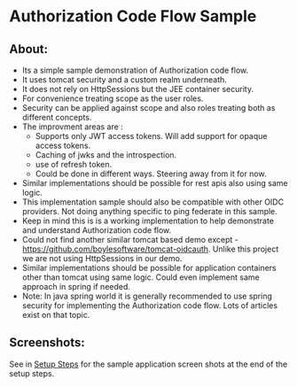 # Authorization Code Flow Sample  

## About:
 - Its a simple sample demonstration of Authorization code flow.  
 - It uses tomcat security and a custom realm underneath.  
 - It does not rely on HttpSessions but the JEE container security.  
 - For convenience treating scope as the user roles.  
 - Security can be applied against scope and also roles treating both as different concepts.  
 - The improvment areas are : 
    - Supports only JWT access tokens.  Will add support for opaque access tokens.  
	- Caching of jwks and the introspection.  
	- use of refresh token.  
 	- Could be done in different ways.  Steering away from it for now.  
 - Similar implementations should be possible for rest apis also using same logic. 
 - This implementation sample should also be compatible with other OIDC providers. Not doing anything specific to ping federate in this sample.  
 - Keep in mind this is is a working implementation to help demonstrate and understand Authorization code flow.  
 - Could not find another similar tomcat based demo except - https://github.com/boylesoftware/tomcat-oidcauth. Unlike this project we are not using HttpSessions in our demo.  
 - Similar implementations should be possible for application containers other than tomcat using same logic. Could even implement same approach in spring if needed. 
 - Note: In java spring world it is generally recommended to use spring security for implementing the Authorization code flow.  Lots of articles exist on that topic.  
 
## Screenshots:
See in  [Setup Steps](Setup.md#start-tomat) for the sample application screen shots at the end of the setup steps.  
